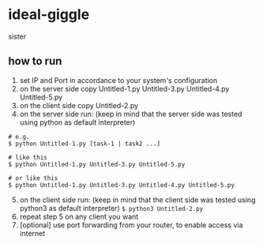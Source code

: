 # ideal-giggle
sister

## how to run
1. set IP and Port in accordance to your system's configuration
2. on the server side copy Untitled-1.py Untitled-3.py Untitled-4.py Untitled-5.py
3. on the client side copy Untitled-2.py
4. on the server side run: (keep in mind that the server side was tested using python as default interpreter)
```script
# e.g.
$ python Untitled-1.py [task-1 | task2 ...]

# like this
$ python Untitled-1.py Untitled-3.py Untitled-5.py

# or like this
$ python Untitled-1.py Untitled-3.py Untitled-4.py Untitled-5.py
```
5. on the client side run: (keep in mind that the client side was tested using python3 as default interpreter)
`$ python3 Untitled-2.py`
6. repeat step 5 on any client you want
7. [optional] use port forwarding from your router, to enable access via internet
